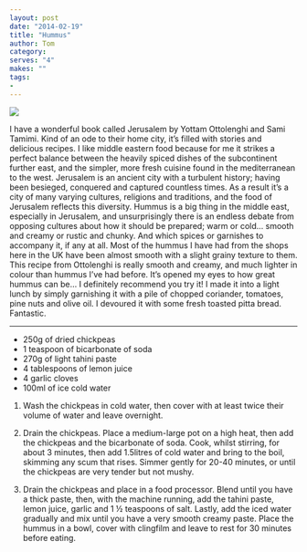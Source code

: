 ```yaml
---
layout: post
date: "2014-02-19"
title: "Hummus"
author: Tom
category:
serves: "4"
makes: ""
tags:
-
---
```

<img src="https://s3.eu-west-2.amazonaws.com/grubdaily/hummus.jpg" />

I have a wonderful book called Jerusalem by Yottam Ottolenghi and Sami Tamimi. Kind of an ode to their home city, it’s filled with stories and delicious recipes. I like middle eastern food because for me it strikes a perfect balance between the heavily spiced dishes of the subcontinent further east, and the simpler, more fresh cuisine found in the mediterranean to the west. Jerusalem is an ancient city with a turbulent history; having been besieged, conquered and captured countless times. As a result it’s a city of many varying cultures, religions and traditions, and the food of Jerusalem reflects this diversity. Hummus is a big thing in the middle east, especially in Jerusalem, and unsurprisingly there is an endless debate from opposing cultures about how it should be prepared; warm or cold… smooth and creamy or rustic and chunky. And which spices or garnishes to accompany it, if any at all. Most of the hummus I have had from the shops here in the UK have been almost smooth with a slight grainy texture to them. This recipe from Ottolenghi is really smooth and creamy, and much lighter in colour than hummus I’ve had before. It’s opened my eyes to how great hummus can be… I definitely recommend you try it! I made it into a light lunch by simply garnishing it with a pile of chopped coriander, tomatoes, pine nuts and olive oil. I devoured it with some fresh toasted pitta bread. Fantastic.

---
* 250g of dried chickpeas
* 1 teaspoon of bicarbonate of soda
* 270g of light tahini paste
* 4 tablespoons of lemon juice
* 4 garlic cloves
* 100ml of ice cold water

1. Wash the chickpeas in cold water, then cover with at least twice their volume of water and leave overnight.

2. Drain the chickpeas. Place a medium-large pot on a high heat, then add the chickpeas and the bicarbonate of soda. Cook, whilst stirring, for about 3 minutes, then add 1.5litres of cold water and bring to the boil, skimming any scum that rises. Simmer gently for 20-40 minutes, or until the chickpeas are very tender but not mushy.

3. Drain the chickpeas and place in a food processor. Blend until you have a thick paste, then, with the machine running, add the tahini paste, lemon juice, garlic and 1 ½ teaspoons of salt. Lastly, add the iced water gradually and mix until you have a very smooth creamy paste. Place the hummus in a bowl, cover with clingfilm and leave to rest for 30 minutes before eating.

